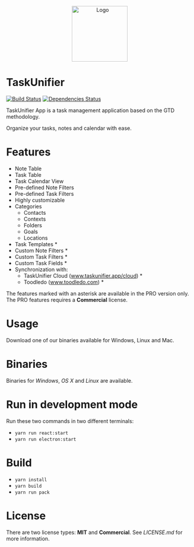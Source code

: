 <p align="center">
    <img 
        alt="Logo" 
        src="https://www.taskunifier.app/resources/images/logo.png"
        height="150"/>
</p>

# TaskUnifier

[![Build Status](https://travis-ci.com/leclercb/taskunifier-app.svg?branch=master)](https://travis-ci.com/leclercb/taskunifier-app)
[![Dependencies Status](https://david-dm.org/leclercb/taskunifier-app/status.svg)](https://david-dm.org/leclercb/taskunifier-app)

TaskUnifier App is a task management application based on the GTD methodology.

Organize your tasks, notes and calendar with ease.

# Features

* Note Table
* Task Table
* Task Calendar View
* Pre-defined Note Filters
* Pre-defined Task Filters
* Highly customizable
* Categories
    * Contacts
    * Contexts
    * Folders
    * Goals
    * Locations
* Task Templates *
* Custom Note Filters *
* Custom Task Filters *
* Custom Task Fields *
* Synchronization with:
    * TaskUnifier Cloud (www.taskunifier.app/cloud) *
    * Toodledo (www.toodledo.com) *

The features marked with an asterisk are available in the PRO version only.
The PRO features requires a **Commercial** license.

# Usage

Download one of our binaries available for Windows, Linux and Mac.

# Binaries

Binaries for *Windows*, *OS X* and *Linux* are available.

# Run in development mode

Run these two commands in two different terminals:
* `yarn run react:start`
* `yarn run electron:start`

# Build

* `yarn install`
* `yarn build`
* `yarn run pack`

# License

There are two license types: **MIT** and **Commercial**.
See *LICENSE.md* for more information.
